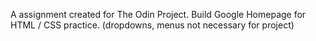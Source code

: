 A assignment created for The Odin Project. 
Build Google Homepage for HTML / CSS practice.
(dropdowns, menus not necessary for project)
